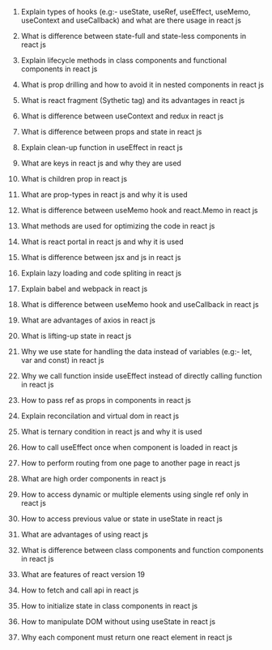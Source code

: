 
1. Explain types of hooks (e.g:- useState, useRef, useEffect, useMemo, useContext and useCallback) and what are there usage in react js

2. What is difference between state-full and state-less components in react js

3. Explain lifecycle methods in class components and functional components in react js

4. What is prop drilling and how to avoid it in nested components in react js

5. What is react fragment (Sythetic tag) and its advantages in react js

6. What is difference between useContext and redux in react js

7. What is difference between props and state in react js

8. Explain clean-up function in useEffect in react js

9. What are keys in react js and why they are used

10. What is children prop in react js

11. What are prop-types in react js and why it is used

12. What is difference between useMemo hook and react.Memo in react js

13. What methods are used for optimizing the code in react js

14. What is react portal in react js and why it is used

15. What is difference between jsx and js in react js

16. Explain lazy loading and code spliting in react js

17. Explain babel and webpack in react js

18. What is difference between useMemo hook and useCallback in react js

19. What are advantages of axios in react js

20. What is lifting-up state in react js

21. Why we use state for handling the data instead of variables (e.g:- let, var and const) in react js

22. Why we call function inside useEffect instead of directly calling function in react js

23. How to pass ref as props in components in react js

24. Explain reconcilation and virtual dom in react js

25. What is ternary condition in react js and why it is used

26. How to call useEffect once when component is loaded in react js

27. How to perform routing from one page to another page in react js

28. What are high order components in react js

29. How to access dynamic or multiple elements using single ref only in react js

30. How to access previous value or state in useState in react js

31. What are advantages of using react js

32. What is difference between class components and function components in react js

33. What are features of react version 19

34. How to fetch and call api in react js

35. How to initialize state in class components in react js

36. How to manipulate DOM without using useState in react js

37. Why each component must return one react element in react js